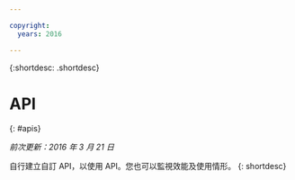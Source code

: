 ```yaml
---

copyright:
  years: 2016

---
```


{:shortdesc: .shortdesc} 


# API
{: #apis}

*前次更新：2016 年 3 月 21 日*

自行建立自訂 API，以使用 API。您也可以監視效能及使用情形。
{: shortdesc}

